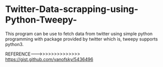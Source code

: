 # Twitter-Data-scrapping-using-Python-Tweepy-
This program can be use to fetch data from twitter using simple python programming with package provided by twitter which is, tweepy supports python3.



REFERENCE--->>>>>>>>>>>>>> https://gist.github.com/yanofsky/5436496
